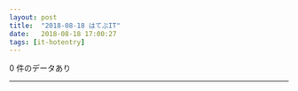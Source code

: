 ```yaml
---
layout: post
title:  "2018-08-18 はてぶIT"
date:   2018-08-18 17:00:27
tags: [it-hotentry]
---
```

0 件のデータあり

<hr>
